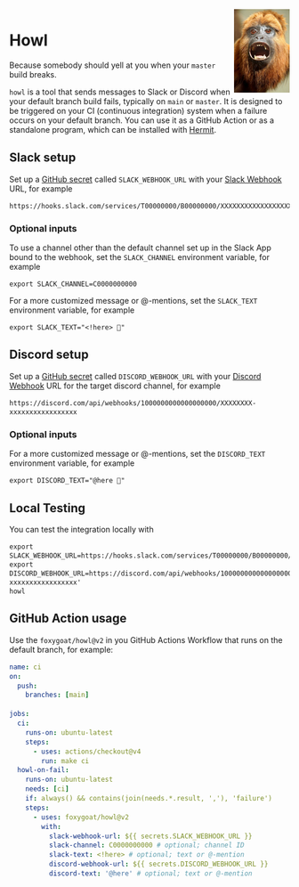 <a href="https://commons.wikimedia.org/wiki/File:DSC09108_-_Guyanan_Red_Howler_Monkey_(36384553204).jpg" title="Howler Monkey on Wikipedia">
<img align="right" width="100" height="150" src="howler.jpeg" alt="Howler monkey">
</a>

# Howl

Because somebody should yell at you when your `master` build breaks.

`howl` is a tool that sends messages to Slack or Discord when your default
branch build fails, typically on `main` or `master`. It is designed to be
triggered on your CI (continuous integration) system when a failure occurs on
your default branch. You can use it as a GitHub Action or as a standalone
program, which can be installed with [Hermit].

[Hermit]: https://cashapp.github.io/hermit

## Slack setup

Set up a [GitHub secret] called `SLACK_WEBHOOK_URL` with your
[Slack Webhook] URL, for example

    https://hooks.slack.com/services/T00000000/B00000000/XXXXXXXXXXXXXXXXXXXXXXXX

[Slack Webhook]: https://api.slack.com/messaging/webhooks
[GitHub secret]: https://docs.github.com/en/actions/security-guides/using-secrets-in-github-actions

### Optional inputs

To use a channel other than the default channel set up in the Slack App bound
to the webhook, set the `SLACK_CHANNEL` environment variable, for example

    export SLACK_CHANNEL=C0000000000

For a more customized message or @-mentions, set the `SLACK_TEXT` environment
variable, for example

    export SLACK_TEXT="<!here> 🚒"

## Discord setup

Set up a [GitHub secret] called `DISCORD_WEBHOOK_URL` with your
[Discord Webhook] URL for the target discord channel, for example

    https://discord.com/api/webhooks/1000000000000000000/XXXXXXXX-xxxxxxxxxxxxxxxxx

[Discord Webhook]: https://support.discord.com/hc/en-us/articles/228383668-Intro-to-Webhooks
[GitHub secret]: https://docs.github.com/en/actions/security-guides/using-secrets-in-github-actions

### Optional inputs

For a more customized message or @-mentions, set the `DISCORD_TEXT` environment
variable, for example

    export DISCORD_TEXT="@here 🚒"

## Local Testing

You can test the integration locally with

    export SLACK_WEBHOOK_URL=https://hooks.slack.com/services/T00000000/B00000000/XXXXXXXXXXXXXXXXXXXXXXXX
    export DISCORD_WEBHOOK_URL=https://discord.com/api/webhooks/1000000000000000000/XXXXXXXX-xxxxxxxxxxxxxxxxx'
    howl

## GitHub Action usage

Use the `foxygoat/howl@v2` in you GitHub Actions Workflow that runs on the
default branch, for example:

```yaml
name: ci
on:
  push:
    branches: [main]

jobs:
  ci:
    runs-on: ubuntu-latest
    steps:
      - uses: actions/checkout@v4
        run: make ci
  howl-on-fail:
    runs-on: ubuntu-latest
    needs: [ci]
    if: always() && contains(join(needs.*.result, ','), 'failure')
    steps:
      - uses: foxygoat/howl@v2
        with:
          slack-webhook-url: ${{ secrets.SLACK_WEBHOOK_URL }}
          slack-channel: C0000000000 # optional; channel ID
          slack-text: <!here> # optional; text or @-mention
          discord-webhook-url: ${{ secrets.DISCORD_WEBHOOK_URL }}
          discord-text: '@here' # optional; text or @-mention
```
